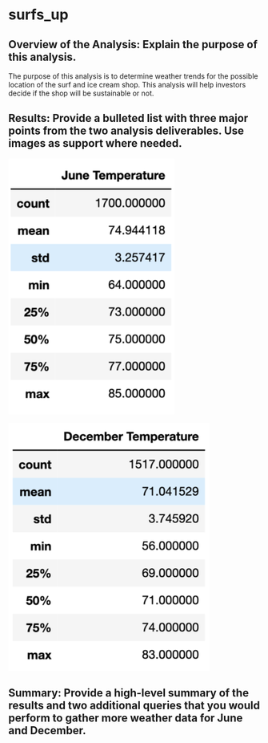 # surfs_up

## Overview of the Analysis: Explain the purpose of this analysis.
The purpose of this analysis is to determine weather trends for the possible location of the surf and ice cream shop.  This analysis will help investors decide if the shop will be sustainable or not.  

## Results: Provide a bulleted list with three major points from the two analysis deliverables. Use images as support where needed.

![Alt text](https://github.com/abbys114/surfs_up/blob/main/surfs_up/June_temp.png)

![Alt text](https://github.com/abbys114/surfs_up/blob/main/surfs_up/December_temp.png)


## Summary: Provide a high-level summary of the results and two additional queries that you would perform to gather more weather data for June and December.
